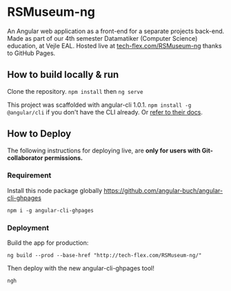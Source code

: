 # RSMuseum-ng

An Angular web application as a front-end for a separate projects back-end. Made as part of our 4th semester Datamatiker (Computer Science) education, at Vejle EAL. Hosted live at [tech-flex.com/RSMuseum-ng](http://tech-flex.com/RSMuseum-ng/) thanks to GitHub Pages.

## How to build locally & run

Clone the repository. 
`npm install` then `ng serve`

This project was scaffolded with angular-cli 1.0.1. `npm install -g @angular/cli` if you don't have the CLI already. Or [refer to their docs](https://github.com/angular/angular-cli/blob/master/README.md). 

## How to Deploy

The following instructions for deploying live, are **only for users with Git-collaborator permissions.** 

### Requirement
Install this node package globally https://github.com/angular-buch/angular-cli-ghpages

`npm i -g angular-cli-ghpages`

### Deployment

Build the app for production:

`ng build --prod --base-href "http://tech-flex.com/RSMuseum-ng/"`

Then deploy with the new angular-cli-ghpages tool!

`ngh`
